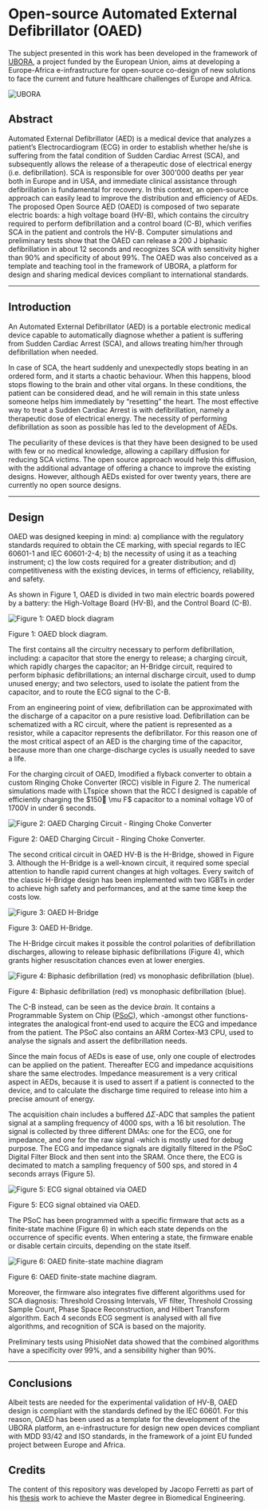 # Open-source Automated External Defibrillator (OAED)
The subject presented in this work has been developed in the framework of [UBORA](http://ubora-biomedical.org), a project funded by the European Union, aims at developing a Europe-Africa e-infrastructure for open-source co-design of new solutions to face the current and future healthcare challenges of Europe and Africa.

![UBORA](./Figure/uboralogo.png)

## Abstract
Automated External Defibrillator (AED) is a medical device that analyzes a patient’s Electrocardiogram (ECG) in order to establish whether he/she is suffering from the fatal condition of Sudden Cardiac Arrest (SCA), and subsequently allows the release of a therapeutic dose of electrical energy (i.e. defibrillation). SCA is responsible for over 300'000 deaths per year both in Europe and in USA, and immediate clinical assistance through defibrillation is fundamental for recovery. In this context, an open-source approach can easily lead to improve the distribution and efficiency of AEDs. The proposed Open Source AED (OAED) is composed of two separate electric boards: a high voltage board (HV-B), which contains the circuitry required to perform defibrillation and a control board (C-B), which verifies SCA in the patient and controls the HV-B. Computer simulations and preliminary tests show that the OAED can release a 200 J biphasic defibrillation in about 12 seconds and recognizes SCA with sensitivity higher than 90% and specificity of about 99%. The OAED was also conceived as a template and teaching tool in the framework of UBORA, a platform for design and sharing medical devices compliant to international standards.

---

## Introduction
An Automated External Defibrillator (AED) is a portable electronic medical device capable to automatically diagnose whether a patient is suffering from Sudden Cardiac Arrest (SCA), and allows treating him/her through defibrillation when needed.

In case of SCA, the heart suddenly and unexpectedly stops beating in an ordered form, and it starts a chaotic behaviour. When this happens, blood stops flowing to the brain and other vital organs. In these conditions, the patient can be considered dead, and he will remain in this state unless someone helps him immediately by “resetting” the heart. The most effective way to treat a Sudden Cardiac Arrest is with defibrillation, namely a therapeutic dose of electrical energy. The necessity of performing defibrillation as soon as possible has led to the development of AEDs.

The peculiarity of these devices is that they have been designed to be used with few or no medical knowledge, allowing a capillary diffusion for reducing SCA victims. The open source approach would help this diffusion, with the additional advantage of offering a chance to improve the existing designs. However, although AEDs existed for over twenty years, there are currently no open source designs.

---

## Design

OAED was designed keeping in mind: a) compliance with the regulatory standards required to obtain the CE marking, with special regards to IEC 60601-1 and IEC 60601-2-4; b) the necessity of using it as a teaching instrument; c) the low costs required for a greater distribution; and d) competitiveness with the existing devices, in terms of efficiency, reliability, and safety.

As shown in Figure 1, OAED is divided in two main electric boards powered by a battery: the High-Voltage Board (HV-B), and the Control Board (C-B).

![Figure 1: OAED block diagram](./Figure/oaedblocksmall.png)

Figure 1: OAED block diagram.

The first contains all the circuitry necessary to perform defibrillation, including: a capacitor that store the energy to release; a charging circuit, which rapidly charges the capacitor; an H-Bridge circuit, required to perform biphasic defibrillations; an internal discharge circuit, used to dump unused energy; and two selectors, used to isolate the patient from the capacitor, and to route the ECG signal to the C-B.

From an engineering point of view, defibrillation can be approximated with the discharge of a capacitor on a pure resistive load. Defibrillation can be schematized with a RC circuit, where the patient is represented as a resistor, while a capacitor represents the defibrillator. For this reason one of the most critical aspect of an AED is the charging time of the capacitor, because more than one charge-discharge cycles is usually needed to save a life.

For the charging circuit of OAED, Imodified a flyback converter to obtain a custom Ringing Choke Converter (RCC) visible in Figure 2. The numerical simulations made with LTspice shown that the RCC I designed is capable of efficiently charging the $150 \mu F$ capacitor to a nominal voltage V0 of 1700V in under 6 seconds.

![Figure 2: OAED Charging Circuit - Ringing Choke Converter ](./Figure/rcc.png)

Figure 2: OAED Charging Circuit - Ringing Choke Converter.

The second critical circuit in OAED HV-B is the H-Bridge, showed in Figure 3. Although the H-Bridge is a well-known circuit, it required some special attention to handle rapid current changes at high voltages. Every switch of the classic H-Bridge design has been implemented with two IGBTs in order to achieve high safety and performances, and at the same time keep the costs low.

![Figure 3: OAED H-Bridge](./Figure/hbridge.png)

Figure 3: OAED H-Bridge.

The H-Bridge circuit makes it possible the control polarities of defibrillation discharges, allowing to release biphasic defibrillations (Figure 4), which grants higher resuscitation chances even at lower energies.

![Figure 4: Biphasic defibrillation (red) vs monophasic defibrillation (blue).](./Figure/biphasicvsmonophasic.png)

Figure 4: Biphasic defibrillation (red) vs monophasic defibrillation (blue).

The C-B instead, can be seen as the device *brain*. It contains a Programmable System on Chip ([PSoC](http://www.cypress.com/products/32-bit-arm-cortex-m3-psoc-5lp)), which -amongst other functions- integrates the analogical front-end used to acquire the ECG and impedance from the patient. The PSoC also contains an ARM Cortex-M3 CPU, used to analyse the signals and assert the defibrillation needs.

Since the main focus of AEDs is ease of use, only one couple of electrodes can be applied on the patient. Thereafter ECG and impedance acquisitions share the same electrodes. Impedance measurement is a very critical aspect in AEDs, because it is used to assert if a patient is connected to the device, and to calculate the discharge time required to release into him a precise amount of energy.

The acquisition chain includes a buffered $\Delta\Sigma$-ADC that samples the patient signal at a sampling frequency of 4000 sps, with a 16 bit resolution. The signal is collected by three different DMAs: one for the ECG, one for impedance, and one for the raw signal -which is mostly used for debug purpose. The ECG and impedance signals are digitally filtered in the PSoC Digital Filter Block and then sent into the SRAM. Once there, the ECG is decimated to match a sampling frequency of 500 sps, and stored in 4 seconds arrays (Figure 5).

![Figure 5: ECG signal obtained via OAED](./Figure/ecg.png)

Figure 5: ECG signal obtained via OAED.

The PSoC has been programmed with a specific firmware that acts as a finite-state machine (Figure 6) in which each state depends on the occurrence of specific events. When entering a state, the firmware enable or disable certain circuits, depending on the state itself.

![Figure 6: OAED finite-state machine diagram](./Figure/firmwarestate.png)

Figure 6: OAED finite-state machine diagram.

Moreover, the firmware also integrates five different algorithms used for SCA diagnosis: Threshold Crossing Intervals, VF filter, Threshold Crossing Sample Count, Phase Space Reconstruction, and Hilbert Transform algorithm. Each 4 seconds ECG segment is analysed with all five algorithms, and recognition of SCA is based on the majority.

Preliminary tests using PhisioNet data showed that the combined algorithms have a specificity over 99%, and a sensibility higher than 90%.

---

## Conclusions
Albeit tests are needed for the experimental validation of HV-B, OAED design is compliant with the standards defined by the IEC 60601. For this reason, OAED has been used as a template for the development of the UBORA platform, an e-infrastructure for design new open devices compliant with MDD 93/42 and ISO standards, in the framework of a joint EU funded project between Europe and Africa.

## Credits
The content of this repository was developed by Jacopo Ferretti as part of his [thesis](./Thesis.pdf) work to achieve the Master degree in Biomedical Engineering.
